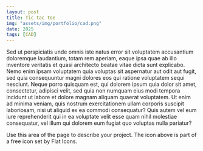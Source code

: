 ```yaml
---
layout: post
title: Tic tac toe
img: "assets/img/portfolio/cad.png"
date: 2025
tags: [CAD]
---
```


Sed ut perspiciatis unde omnis iste natus error sit voluptatem accusantium doloremque laudantium, 
totam rem aperiam, eaque ipsa quae ab illo inventore veritatis et quasi architecto beatae vitae dicta sunt explicabo. 
Nemo enim ipsam voluptatem <a>quia voluptas sit aspernatur</a> aut odit aut fugit, 
sed quia consequuntur magni dolores eos qui ratione voluptatem sequi nesciunt. 
Neque porro quisquam est, qui dolorem ipsum quia dolor sit amet, consectetur, adipisci velit, 
sed quia non numquam eius <a>modi tempora incidunt</a> ut labore et dolore magnam aliquam quaerat voluptatem. 
Ut enim ad minima veniam, quis nostrum exercitationem ullam corporis suscipit laboriosam, nisi ut aliquid ex ea commodi consequatur? 
Quis autem vel eum iure reprehenderit qui in ea voluptate velit esse quam nihil molestiae consequatur, 
vel illum qui dolorem eum fugiat quo voluptas nulla pariatur?

Use this area of the page to describe your project. 
The icon above is part of a free icon set by Flat Icons. 

